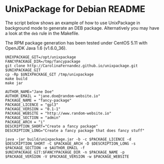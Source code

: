 UnixPackage for Debian README
=============================

The script below shows an example of how to use UnixPackage
in background mode to generate an DEB package. Alternatively
you may have a look at the `deb` rule in the Makefile.

The RPM package generation has been tested under CentOS 5.11
with OpenJDK Java 1.6 (v1.6.0_36).

```
UNIXPACKAGE_GIT=/opt/unixpackage
FANCYPACKAGE_DIR=/tmp/fancypackage
git clone http://CarolinaFernandez.github.io/unixpackage.git $UNIXPACKAGE_GIT
cp -Rp $UNIXPACKAGE_GIT /tmp/unixpackage
make build
make jar

AUTHOR_NAME="Jane Doe"
AUTHOR_EMAIL = "jane.doe@random-website.io"
PACKAGE_NAME = "fancy-package"
PACKAGE_LICENCE = "gpl3"
PACKAGE_VERSION = "0.1-1"
PACKAGE_WEBSITE = "http://www.random-website.io"
PACKAGE_SECTION = "admin"
PACKAGE_ARCH = "i"
DESCRIPTION_SHORT="Create a fancy package"
DESCRIPTION_LONG="Create a fancy package that does fancy stuff"

java -jar build/unixpackage.jar -b -c $PACKAGE_LICENCE -d $DESCRIPTION_SHORT -C $PACKAGE_ARCH -D $DESCRIPTION_LONG -s $PACKAGE_SECTION -e $AUTHOR_EMAIL -f $UNIXPACKAGE_GIT:$FANCYPACKAGE_DIR -n $PACKAGE_NAME -p $PACKAGE_VERSION -V $PACKAGE_VERSION -w $PACKAGE_WEBSITE
```

